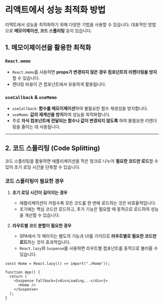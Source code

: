 # 리액트에서 성능 최적화 방법

리액트에서 성능을 최적화하기 위해 다양한 기법을 사용할 수 있습니다. 대표적인 방법으로 **메모이제이션, 코드 스플리팅** 등이 있습니다.

## 1. **메모이제이션을 활용한 최적화**

### `React.memo`

- `React.memo`를 사용하면 **props가 변경되지 않은 경우 컴포넌트의 리렌더링을 방지**할 수 있습니다.
- 렌더링 비용이 큰 컴포넌트에서 유용하게 활용됩니다.

### `useCallback` & `useMemo`

- `useCallback`: **함수를 메모이제이션**하여 불필요한 함수 재생성을 방지합니다.
- `useMemo`: **값의 재계산을 방지**하여 성능을 최적화합니다.
- 주로 **자식 컴포넌트에 전달되는 함수나 값이 변경되지 않도록** 하여 불필요한 리렌더링을 줄이는 데 사용됩니다.

---

## 2. **코드 스플리팅 (Code Splitting)**

코드 스플리팅을 활용하면 애플리케이션을 작은 청크로 나누어 **필요한 코드만 로드**할 수 있어 초기 로딩 시간을 단축할 수 있습니다.

### 코드 스플리팅이 필요한 경우

1. **초기 로딩 시간이 길어지는 경우**

   - 애플리케이션이 커질수록 모든 코드를 한 번에 로드하는 것은 비효율적입니다.
   - 초기에는 핵심 코드만 로드하고, 추가 기능은 필요할 때 동적으로 로드하여 성능을 개선할 수 있습니다.

2. **라우트별 코드 분할이 필요한 경우**
   - SPA에서 각 페이지는 별도의 기능과 UI를 가지므로 **라우트별로 필요한 코드만 로드**하는 것이 효과적입니다.
   - `React.lazy`와 `Suspense`를 사용하면 라우트별 컴포넌트를 동적으로 불러올 수 있습니다.

```tsx
const Home = React.lazy(() => import("./Home"));

function App() {
  return (
    <Suspense fallback={<div>Loading...</div>}>
      <Home />
    </Suspense>
  );
}
```
